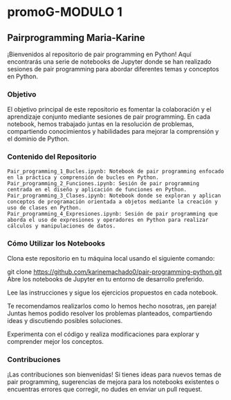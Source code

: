 # promoG-MODULO 1
## Pairprogramming Maria-Karine

¡Bienvenidos al repositorio de pair programming en Python! Aquí encontrarás una serie de notebooks de Jupyter donde se han realizado sesiones de pair programming para abordar diferentes temas y conceptos en Python.

### Objetivo
El objetivo principal de este repositorio es fomentar la colaboración y el aprendizaje conjunto mediante sesiones de pair programming. En cada notebook, hemos trabajado juntas en la resolución de problemas, compartiendo conocimientos y habilidades para mejorar la comprensión y el dominio de Python.

### Contenido del Repositorio
    Pair_programming_1_Bucles.ipynb: Notebook de pair programming enfocado en la práctica y comprensión de bucles en Python.
    Pair_programming_2_Funciones.ipynb: Sesión de pair programming centrada en el diseño y aplicación de funciones en Python.
    Pair_programming_3_Clases.ipynb: Notebook donde se exploran y aplican conceptos de programación orientada a objetos mediante la creación y uso de clases en Python.
    Pair_programming_4_Expresiones.ipynb: Sesión de pair programming que aborda el uso de expresiones y operadores en Python para realizar cálculos y manipulaciones de datos.

### Cómo Utilizar los Notebooks
Clona este repositorio en tu máquina local usando el siguiente comando:

git clone https://github.com/karinemachado0/pair-programming-python.git
Abre los notebooks de Jupyter en tu entorno de desarrollo preferido.

Lee las instrucciones y sigue los ejercicios propuestos en cada notebook.

Te recomendamos realizarlos como lo hemos hecho nosotras, ¡en pareja! Juntas hemos podido resolver los problemas planteados, compartiendo ideas y discutiendo posibles soluciones.

Experimenta con el código y realiza modificaciones para explorar y comprender mejor los conceptos.

### Contribuciones
¡Las contribuciones son bienvenidas! Si tienes ideas para nuevos temas de pair programming, sugerencias de mejora para los notebooks existentes o encuentras errores que corregir, no dudes en enviar un pull request.

